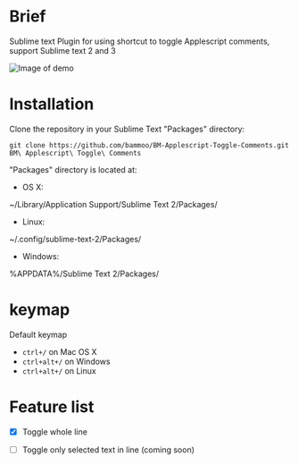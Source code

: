 # Brief

Sublime text Plugin for using shortcut to toggle Applescript comments, support Sublime text 2 and 3

![Image of demo](http://ww3.sinaimg.cn/large/6110a121gw1eyzaig6t9fg209u0400sw.gif)


# Installation

Clone the repository in your Sublime Text "Packages" directory:

```shell
git clone https://github.com/bammoo/BM-Applescript-Toggle-Comments.git BM\ Applescript\ Toggle\ Comments
```


"Packages" directory is located at:

+ OS X:

~/Library/Application Support/Sublime Text 2/Packages/
   
+ Linux:

~/.config/sublime-text-2/Packages/

+ Windows:

%APPDATA%/Sublime Text 2/Packages/


# keymap

Default keymap

- `ctrl+/` on Mac OS X
- `ctrl+alt+/` on Windows
- `ctrl+alt+/` on Linux

# Feature list

- [x] Toggle whole line
- [ ] Toggle only selected text in line (coming soon)


